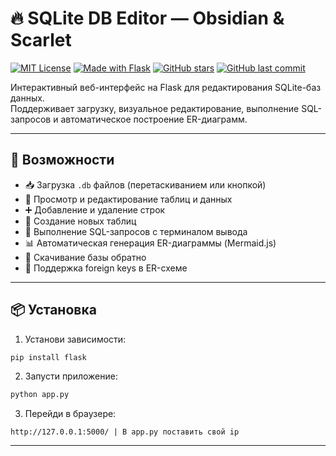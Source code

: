 # 🔥 SQLite DB Editor — Obsidian & Scarlet

[![MIT License](https://img.shields.io/badge/license-MIT-red.svg)](https://opensource.org/licenses/MIT)
[![Made with Flask](https://img.shields.io/badge/made%20with-Flask-black?logo=flask)](https://flask.palletsprojects.com/)
[![GitHub stars](https://img.shields.io/github/stars/dyeness/db_editor?style=social)](https://github.com/dyeness/db_editor/stargazers)
[![GitHub last commit](https://img.shields.io/github/last-commit/dyeness/db_editor?color=scarlet)](https://github.com/dyeness/db_editor/commits)

Интерактивный веб-интерфейс на Flask для редактирования SQLite-баз данных.  
Поддерживает загрузку, визуальное редактирование, выполнение SQL-запросов и автоматическое построение ER-диаграмм.

---

## 🚀 Возможности

- 📥 Загрузка `.db` файлов (перетаскиванием или кнопкой)
- 🧾 Просмотр и редактирование таблиц и данных
- ➕ Добавление и удаление строк
- 🧱 Создание новых таблиц
- 🧠 Выполнение SQL-запросов с терминалом вывода
- 📊 Автоматическая генерация ER-диаграммы (Mermaid.js)
- 💾 Скачивание базы обратно
- 🧠 Поддержка foreign keys в ER-схеме

---

## 📦 Установка

1. Установи зависимости:
```bash
pip install flask
````

2. Запусти приложение:

```bash
python app.py
```

3. Перейди в браузере:

```
http://127.0.0.1:5000/ | В app.py поставить свой ip
```

---
